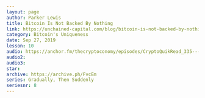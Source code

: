 ```yaml
---
layout: page
author: Parker Lewis
title: Bitcoin Is Not Backed By Nothing
link: https://unchained-capital.com/blog/bitcoin-is-not-backed-by-nothing/
category: Bitcoin's Uniqueness
date: Sep 27, 2019
lesson: 10
audio: https://anchor.fm/thecryptoconomy/episodes/CryptoQuikRead_335---Bitcoin-is-Not-Backed-by-Nothing-Parker-Lewis-e9v1rs/a-a18o11t
audio2: 
audio3: 
star: 
archive: https://archive.ph/FvcEm
series: Gradually, Then Suddenly
seriesnr: 8
---
```


